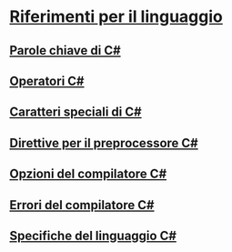 # [Riferimenti per il linguaggio](index.md)
## [Parole chiave di C#](keywords/)
## [Operatori C#](operators/)
## [Caratteri speciali di C#](tokens/)

## [Direttive per il preprocessore C#](preprocessor-directives/)
## [Opzioni del compilatore C#](compiler-options/)
## [Errori del compilatore C#](compiler-messages/)
## [Specifiche del linguaggio C#](language-specification.md)

